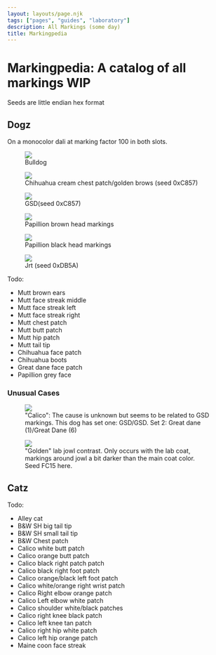 ```yaml
---
layout: layouts/page.njk
tags: ["pages", "guides", "laboratory"]
description: All Markings (some day)
title: Markingpedia
---
```


# Markingpedia: A catalog of all markings WIP

Seeds are little endian hex format

## Dogz

On a monocolor dali at marking factor 100 in both slots. 

<div class="breed-pics">
  
<div>
  <figure>
      <img src="https://cdn.glitch.com/e8c48446-7221-44a1-aabd-d809cd1d1e34%2Fdali-bulldog.png?v=1625286500178">
      <figcaption>Bulldog</figcaption>
    </figure>
</div>
  
<div>
    <figure>
      <img src="https://cdn.glitch.com/e8c48446-7221-44a1-aabd-d809cd1d1e34%2Fdali-chi-patch-cream.png?v=1625286888398">
      <figcaption>Chihuahua cream chest patch/golden brows (seed 0xC857)</figcaption>
    </figure>
</div>

<div>
    <figure>
      <img src="https://cdn.glitch.com/e8c48446-7221-44a1-aabd-d809cd1d1e34%2Fdali-gsd2.png?v=1625362102802">
      <figcaption>GSD(seed 0xC857)</figcaption>
    </figure>
</div>
  
  
  
<div>
    <figure>
      <img src="https://cdn.glitch.com/e8c48446-7221-44a1-aabd-d809cd1d1e34%2Fpappy-dali.png?v=1625286054397">
      <figcaption>Papillion brown head markings</figcaption>
    </figure>
</div>

  
  <div>
    <figure>
      <img src="https://cdn.glitch.com/e8c48446-7221-44a1-aabd-d809cd1d1e34%2Fdali-pappy-dark.png?v=1625363503427">
      <figcaption>Papillion black head markings</figcaption>
    </figure>
</div>
  <div>
    <figure>
      <img src="https://cdn.glitch.com/e8c48446-7221-44a1-aabd-d809cd1d1e34%2Fjrt-dali.png?v=1625286102521">
      <figcaption>Jrt (seed 0xDB5A)</figcaption>
    </figure>
  </div>
</div>


Todo: 

- Mutt brown ears
- Mutt face streak middle
- Mutt face streak left
- Mutt face streak right
- Mutt chest patch
- Mutt butt patch
- Mutt hip patch
- Mutt tail tip
- Chihuahua face patch
- Chihuahua boots
- Great dane face patch
- Papillion grey face

### Unusual Cases

<div class="breed-pics">
  
<div>
  <figure>
      <img src="https://cdn.glitch.com/e8c48446-7221-44a1-aabd-d809cd1d1e34%2Fpetz265.png?v=1625362154982">
      <figcaption>"Calico": The cause is unknown but seems to be related to GSD markings. This dog has set one: GSD/GSD. Set 2: Great dane (1)/Great Dane (6)</figcaption>
    </figure>
</div>
  <div>
  <figure>
      <img src="https://cdn.glitch.com/e8c48446-7221-44a1-aabd-d809cd1d1e34%2Flab-jowl-markings.png?v=1625362933706">
      <figcaption>"Golden" lab jowl contrast. Only occurs with the lab coat, markings around jowl a bit darker than the main coat color. Seed FC15 here.</figcaption>
    </figure>
</div>
</div>

## Catz

Todo: 
- Alley cat
- B&W SH big tail tip
- B&W SH small tail tip
- B&W Chest patch
- Calico white butt patch
- Calico orange butt patch
- Calico black right patch patch
- Calico black right foot patch
- Calico orange/black left foot patch
- Calico white/orange right wrist patch
- Calico Right elbow orange patch
- Calico Left elbow white patch
- Calico shoulder white/black patches
- Calico right knee black patch
- Calico left knee tan patch
- Calico right hip white patch
- Calico left hip orange patch
- Maine coon face streak